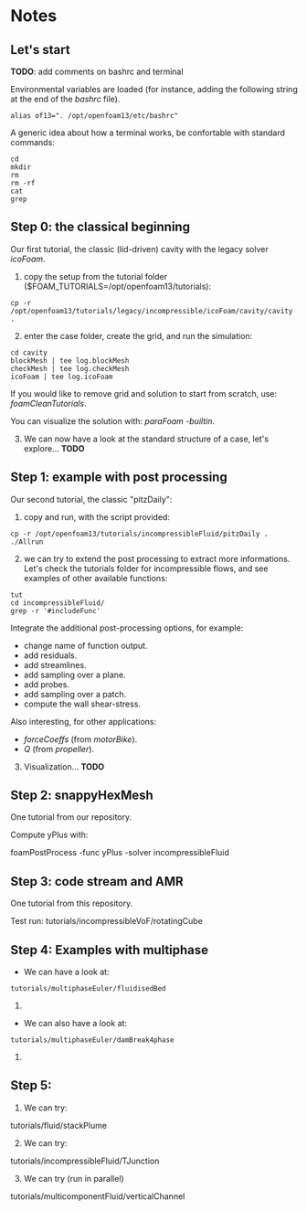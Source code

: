 # Notes

## Let's start

**TODO**: add comments on bashrc and terminal

Environmental variables are loaded (for instance, adding the following string at the end of the *bashrc* file). 

```
alias of13=". /opt/openfoam13/etc/bashrc"
```

A generic idea about how a terminal works, be confortable with standard commands: 
```
cd
mkdir
rm
rm -rf 
cat 
grep
```

## Step 0: the classical beginning

Our first tutorial, the classic (lid-driven) cavity with the legacy solver *icoFoam*. 

1. copy the setup from the tutorial folder ($FOAM_TUTORIALS=/opt/openfoam13/tutorials):

```
cp -r /opt/openfoam13/tutorials/legacy/incompressible/icoFoam/cavity/cavity .
```

2. enter the case folder, create the grid, and run the simulation:

```
cd cavity
blockMesh | tee log.blockMesh
checkMesh | tee log.checkMesh
icoFoam | tee log.icoFoam
```

If you would like to remove grid and solution to start from scratch, use: *foamCleanTutorials*. 

You can visualize the solution with: *paraFoam -builtin*.

3. We can now have a look at the standard structure of a case, let's explore... **TODO**

## Step 1: example with post processing

Our second tutorial, the classic "pitzDaily":

1. copy and run, with the script provided:

```
cp -r /opt/openfoam13/tutorials/incompressibleFluid/pitzDaily . 
./Allrun
```

2. we can try to extend the post processing to extract more informations. Let's check the tutorials folder for incompressible flows, and see examples of other available functions: 

```
tut
cd incompressibleFluid/
grep -r '#includeFunc'
```

Integrate the additional post-processing options, for example:
* change name of function output.
* add residuals.
* add streamlines.
* add sampling over a plane.
* add probes.
* add sampling over a patch.
* compute the wall shear-stress. 

Also interesting, for other applications: 
* *forceCoeffs* (from *motorBike*).
* *Q* (from *propeller*).

3. Visualization... **TODO**

## Step 2: snappyHexMesh

One tutorial from our repository. 

Compute yPlus with: 

foamPostProcess -func yPlus -solver incompressibleFluid

## Step 3: code stream and AMR

One tutorial from this repository. 

Test run:
tutorials/incompressibleVoF/rotatingCube

## Step 4: Examples with multiphase


* We can have a look at:
```
tutorials/multiphaseEuler/fluidisedBed
```

1. 


* We can also have a look at:
```
tutorials/multiphaseEuler/damBreak4phase
```

1.

## Step 5: 

1. We can try:

tutorials/fluid/stackPlume

2. We can try:

tutorials/incompressibleFluid/TJunction

3. We can try (run in parallel)

tutorials/multicomponentFluid/verticalChannel

